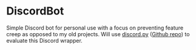# DiscordBot
Simple Discord bot for personal use with a focus on preventing feature creep as opposed to my old projects.
Will use [discord.py](discordpy.readthedocs.io) ([Github repo](https://github.com/Rapptz/discord.py)) to evaluate this Discord wrapper.
